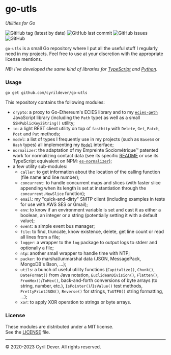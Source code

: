 # go-utls
_Utilities for Go_

![GitHub tag (latest by date)](https://img.shields.io/github/v/tag/cyrildever/go-utls)
![GitHub last commit](https://img.shields.io/github/last-commit/cyrildever/go-utls)
![GitHub issues](https://img.shields.io/github/issues/cyrildever/go-utls)
![GitHub](https://img.shields.io/github/license/cyrildever/go-utls)

`go-utls` is a small Go repository where I put all the useful stuff I regularly need in my projects.
Feel free to use at your discretion with the appropriate license mentions.

_NB: I've developed the same kind of libraries for [TypeScript](https://www.npmjs.com/package/ts-utls) and [Python](https://pypi.org/project/py-utls/)._


### Usage

```console
go get github.com/cyrildever/go-utls
```

This repository contains the following modules:
- `crypto`: a proxy to Go-Ethereum's ECIES library and to my [`ecies-geth`](https://www.npmjs.com/package/ecies-geth) JavaScript library (including the `Path` type) as well as a small `SSHPublicKey2String()` utility;
- `io`: a light REST client utility on top of `fasthttp` with `Delete`, `Get`, `Patch`, `Post` and `Put` methods;
- `model`: a list of types I frequently use in my projects (such as `Base64` or `Hash` types) all implementing my [`Model`](model/Model.go) interface;
- `normalizer`: the adaptation of my Empreinte Sociométrique&trade; patented work for normalizing contact data (see its specific [README](normalizer/README.md) or use its TypeScript equivalent on NPM: [`es-normalizer`](https://www.npmjs.com/package/es-normalizer));
- a few utility sub-modules:
  * `caller`: to get information about the location of the calling function (file name and line number);
  * `concurrent`: to handle concurrent maps and slices (with faster slice appending when its length is set at instantiation through the `concurrent.NewSlice` function);
  * `email`: my "quick-and-dirty" SMTP client (including examples in tests for use with AWS SES or Gmail);
  * `env`: to know if an environment variable is set and cast it as either a boolean, an integer or a string (potentially setting it with a default value);
  * `event`: a simple event bus manager;
  * `file`: to find, truncate, know existence, delete, get line count or read all lines from a file;
  * `logger`: a wrapper to the `log` package to output logs to stderr and optionally a file;
  * `ntp`: another small wrapper to handle time with NTP;
  * `packer`: to marshal/unmarshal data (JSON, MessagePack, MongoDB's Bson, &mldr;);
  * `utils`: a bunch of useful utility functions (`Capitalize()`, `Chunk()`, `DateFormat()` from Java notation, `EuclideanDivision()`, `Flatten()`, `FromHex()`/`ToHex()`, back-and-forth conversions of byte arrays (to string, number, etc.), `IsPointer()`/`IsValue()` test methods, `PrettyPrintJSON()`, `Reverse()` for strings, `ToUTF8()` string formatting, &mldr;);
  * `xor`: to apply XOR operation to strings or byte arrays.


### License

These modules are distributed under a MIT license. \
See the [LICENSE](LICENSE) file.


<hr />
&copy; 2020-2023 Cyril Dever. All rights reserved.
